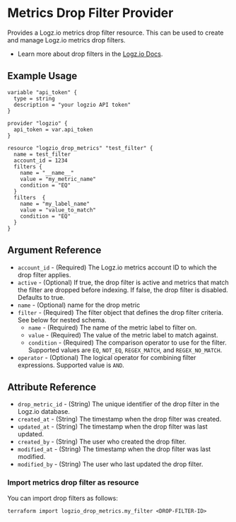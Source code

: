 # Metrics Drop Filter Provider

Provides a Logz.io metrics drop filter resource. This can be used to create and manage Logz.io metrics drop filters.

* Learn more about drop filters in the [Logz.io Docs](https://docs.logz.io/docs/user-guide/data-hub/drop-filters/drop-fiters-metrics/).

## Example Usage
```hcl
variable "api_token" {
  type = string
  description = "your logzio API token"
}

provider "logzio" {
  api_token = var.api_token
}

resource "logzio_drop_metrics" "test_filter" {
  name = test_filter
  account_id = 1234
  filters {
    name = "__name__"
    value = "my_metric_name"
    condition = "EQ"
  }
  filters  {
    name = "my_label_name"
    value = "value_to_match"
    condition = "EQ"
  }
}
```

## Argument Reference
* `account_id` - (Required) The Logz.io metrics account ID to which the drop filter applies.
* `active` - (Optional) If true, the drop filter is active and metrics that match the filter are dropped before indexing. If false, the drop filter is disabled. Defaults to true.
* `name` - (Optional) name for the drop metric
* `filter` - (Required) The filter object that defines the drop filter criteria. See below for nested schema.
  * `name` - (Required) The name of the metric label to filter on.
  * `value` - (Required) The value of the metric label to match against.
  * `condition` - (Required) The comparison operator to use for the filter. Supported values are `EQ`, `NOT_EQ`, `REGEX_MATCH`, and `REGEX_NO_MATCH`.
* `operator` - (Optional) The logical operator for combining filter expressions. Supported value is `AND`.

## Attribute Reference
* `drop_metric_id` - (String) The unique identifier of the drop filter in the Logz.io database.
* `created_at` - (String) The timestamp when the drop filter was created.
* `updated_at` - (String) The timestamp when the drop filter was last updated.
* `created_by` - (String) The user who created the drop filter.
* `modified_at` - (String) The timestamp when the drop filter was last modified.
* `modified_by` - (String) The user who last updated the drop filter.

### Import metrics drop filter as resource

You can import drop filters as follows:

```
terraform import logzio_drop_metrics.my_filter <DROP-FILTER-ID>
```
